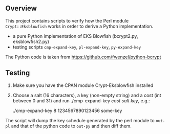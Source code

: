 
Overview
---

This project contains scripts to verify how the Perl module
`Crypt::Eksblowfish` works in order to derive a Python implementation.

- a pure Python implementation of EKS Blowfish (bcrypt2.py, eksblowfish2.py)
- testing scripts `cmp-expand-key`, `pl-expand-key`, `py-expand-key`

The Python code is taken from https://github.com/fwenzel/python-bcrypt

Testing
---

1. Make sure you have the CPAN module Crypt-Eksblowfish installed
2. Choose a salt (16 characters), a key (non-empty string) and a cost (int between 0 and 31)
and run ./cmp-expand-key _cost_ _salt_ _key_, e.g.:

    ./cmp-expand-key 8 1234567890123456 some-key

The script will dump the key schedule generated by the perl module to `out-pl`
and that of the python code to `out-py` and then diff them.

